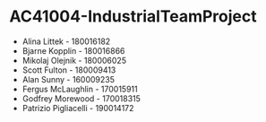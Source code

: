 # AC41004-IndustrialTeamProject

- Alina Littek - 180016182
- Bjarne Kopplin - 180016866
- Mikolaj Olejnik - 180006025
- Scott Fulton - 180009413
- Alan Sunny - 160009235
- Fergus McLaughlin - 170015911
- Godfrey Morewood - 170018315
- Patrizio Pigliacelli - 190014172

